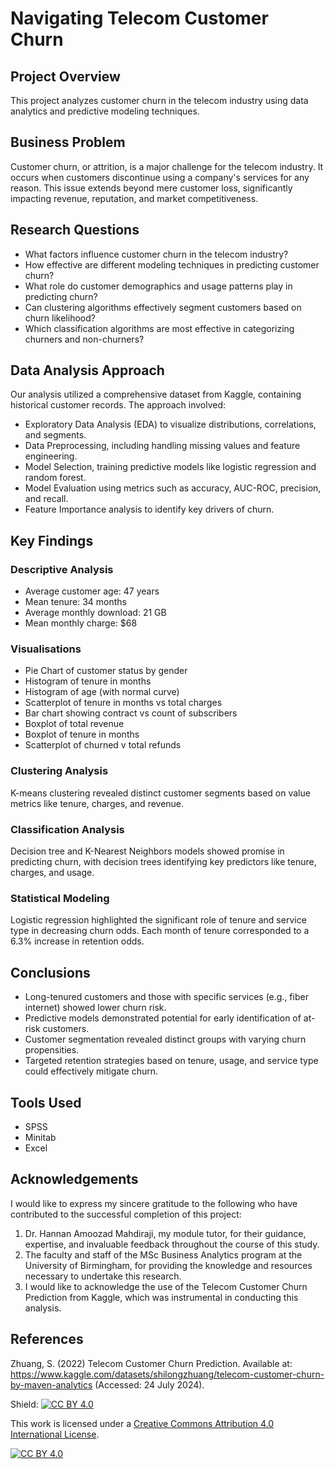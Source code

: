 # Navigating Telecom Customer Churn

## Project Overview
This project analyzes customer churn in the telecom industry using data analytics and predictive modeling techniques.

## Business Problem
Customer churn, or attrition, is a major challenge for the telecom industry. It occurs when customers discontinue using a company's services for any reason. This issue extends beyond mere customer loss, significantly impacting revenue, reputation, and market competitiveness.

## Research Questions
- What factors influence customer churn in the telecom industry?
- How effective are different modeling techniques in predicting customer churn?
- What role do customer demographics and usage patterns play in predicting churn?
- Can clustering algorithms effectively segment customers based on churn likelihood?
- Which classification algorithms are most effective in categorizing churners and non-churners?

## Data Analysis Approach
Our analysis utilized a comprehensive dataset from Kaggle, containing historical customer records. The approach involved:
- Exploratory Data Analysis (EDA) to visualize distributions, correlations, and segments.
- Data Preprocessing, including handling missing values and feature engineering.
- Model Selection, training predictive models like logistic regression and random forest.
- Model Evaluation using metrics such as accuracy, AUC-ROC, precision, and recall.
- Feature Importance analysis to identify key drivers of churn.

## Key Findings

### Descriptive Analysis
- Average customer age: 47 years
- Mean tenure: 34 months
- Average monthly download: 21 GB
- Mean monthly charge: $68

### Visualisations
- Pie Chart of customer status by gender
- Histogram of tenure in months
- Histogram of age (with normal curve)
- Scatterplot of tenure in months vs total charges
- Bar chart showing contract vs count of subscribers
- Boxplot of total revenue
- Boxplot of tenure in months
- Scatterplot of churned v total refunds

### Clustering Analysis
K-means clustering revealed distinct customer segments based on value metrics like tenure, charges, and revenue.

### Classification Analysis
Decision tree and K-Nearest Neighbors models showed promise in predicting churn, with decision trees identifying key predictors like tenure, charges, and usage.

### Statistical Modeling
Logistic regression highlighted the significant role of tenure and service type in decreasing churn odds. Each month of tenure corresponded to a 6.3% increase in retention odds.

## Conclusions
- Long-tenured customers and those with specific services (e.g., fiber internet) showed lower churn risk.
- Predictive models demonstrated potential for early identification of at-risk customers.
- Customer segmentation revealed distinct groups with varying churn propensities.
- Targeted retention strategies based on tenure, usage, and service type could effectively mitigate churn.

## Tools Used
- SPSS
- Minitab
- Excel

## Acknowledgements
I would like to express my sincere gratitude to the following who have contributed to the successful completion of this project:

1. Dr. Hannan Amoozad Mahdiraji, my module tutor, for their guidance, expertise, and invaluable feedback throughout the course of this study.
2. The faculty and staff of the MSc Business Analytics program at the University of Birmingham, for providing the knowledge and resources necessary to undertake this research.
3. I would like to acknowledge the use of the Telecom Customer Churn Prediction from Kaggle, which was instrumental in conducting this analysis.

## References
Zhuang, S. (2022) Telecom Customer Churn Prediction. Available at: https://www.kaggle.com/datasets/shilongzhuang/telecom-customer-churn-by-maven-analytics (Accessed: 24 July 2024).


Shield: [![CC BY 4.0][cc-by-shield]][cc-by]

This work is licensed under a
[Creative Commons Attribution 4.0 International License][cc-by].

[![CC BY 4.0][cc-by-image]][cc-by]

[cc-by]: http://creativecommons.org/licenses/by/4.0/
[cc-by-image]: https://i.creativecommons.org/l/by/4.0/88x31.png
[cc-by-shield]: https://img.shields.io/badge/License-CC%20BY%204.0-lightgrey.svg
